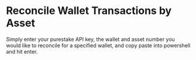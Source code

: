 # Reconcile Wallet Transactions by Asset

Simply enter your purestake API key, the wallet and asset number you would like to reconcile for a specified wallet, and copy paste into powershell and hit enter.
